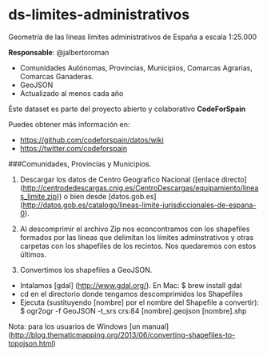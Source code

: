 # ds-limites-administrativos
Geometría de las líneas límites administrativos de España a escala 1:25.000

**Responsable**: @jalbertoroman
- Comunidades Autónomas, Provincias, Municipios, Comarcas Agrarias, Comarcas Ganaderas.
- GeoJSON
- Actualizado al menos cada año

Éste dataset es parte del proyecto abierto y colaborativo **CodeForSpain**

Puedes obtener más información en:

 + https://github.com/codeforspain/datos/wiki
 + https://twitter.com/codeforspain
 

###Comunidades, Provincias y Municipios.
 1. Descargar los datos de Centro Geografico Nacional ([enlace directo] (http://centrodedescargas.cnig.es/CentroDescargas/equipamiento/lineas_limite.zip))
 o bien desde [datos.gob.es] (http://datos.gob.es/catalogo/lineas-limite-jurisdiccionales-de-espana-0).
 
 2. Al descomprimir el archivo Zip nos econcontramos con los shapefiles formados por las líneas que delimitan los límites adminstrativos y otras carpetas con los shapefiles de los recintos. Nos quedaremos con estos últimos. 
 
 3. Convertimos los shapefiles a GeoJSON.
   + Intalamos [gdal] (http://www.gdal.org/). En Mac: $ brew install gdal
   + cd en el directorio donde tengamos descomprimidos los Shapefiles
   + Ejecuta (sustituyendo [nombre] por el nombre del Shapefile a convertir): $ ogr2ogr -f GeoJSON -t_srs crs:84 [nombre].geojson [nombre].shp
   
   Nota: para los usuarios de Windows [un manual] (http://blog.thematicmapping.org/2013/06/converting-shapefiles-to-topojson.html)
